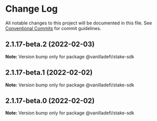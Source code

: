 # Change Log

All notable changes to this project will be documented in this file.
See [Conventional Commits](https://conventionalcommits.org) for commit guidelines.

## 2.1.17-beta.2 (2022-02-03)

**Note:** Version bump only for package @vanilladefi/stake-sdk





## 2.1.17-beta.1 (2022-02-02)

**Note:** Version bump only for package @vanilladefi/stake-sdk





## 2.1.17-beta.0 (2022-02-02)

**Note:** Version bump only for package @vanilladefi/stake-sdk
